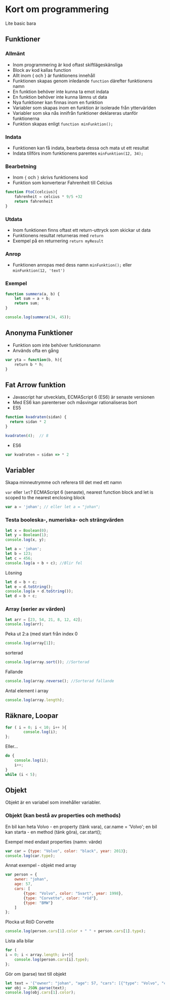 # Kort om programmering
Lite basic bara

## Funktioner
### Allmänt
* Inom programmering är kod oftast skiftlägeskänsliga 
* Block av kod kallas function
* Allt inom { och } är funktionens innehåll
* Funktionen skapas genom inledande ```function``` därefter funktionens namn
* En funktion behöver inte kunna ta emot indata
* En funktion behöver inte kunna lämns ut data
* Nya funktioner kan finnas inom en funktion
* Variabler som skapas inom en funktion är isolerade från yttervärlden
* Variabler som ska nås innifrån funktioner deklareras utanför funktionerna
* Funktion skapas enligt
```function minFunktion();```
### Indata
* Funktionen kan få indata, bearbeta dessa och mata ut ett resultat
* Indata tillförs inom funktionens parentes ```minFunktion(12, 34);```
### Bearbetning
* Inom ```{``` och ```}``` skrivs funktionens kod
* Funktion som konverterar Fahrenheit till Celcius
```javascript
function FtoC(celcius){
    fahrenheit = celcius * 9/5 +32
    return fahrenheit
}
```
### Utdata
* Inom funktionen finns oftast ett return-uttryck som skickar ut data
* Funktionens resultat returneras med ```return```
* Exempel på en returnering ```return myResult```
### Anrop
* Funktionen anropas med dess namn ```minFunktion();``` eller ```minFunktion(12, 'text')```
### Exempel
```javascript
function summera(a, b) {
    let sum = a + b;
    return sum;
}

console.log(summera(34, 45));
```
## Anonyma Funktioner
* Funktion som inte behöver funktionsnamn
* Används ofta en gång
```JavaScript
var yta = function(b, h){
    return b * h;
}
```

## Fat Arrow funktion
* Javascript har utvecklats, ECMAScript 6 (ES6) är senaste versionen
* Med ES6 kan parenterser och måsvingar rationaliseras bort
* ES5
```javascript
function kvadraten(sidan) {
  return sidan * 2
}

kvadraten(4);  // 8
```
* ES6
```javascript
var kvadraten = sidan => * 2
```

## Variabler

Skapa minneutrymme och referera till det med ett namn 

```var``` eller ```let```? ECMAScript 6 (senaste), nearest function block and let is scoped to the nearest enclosing block

```javascript
var a = 'johan'; // eller let a = "johan";
```

### Testa booleska-, numeriska- och strängvärden
```javascript
let x = Boolean(0);
let y = Boolean(1);
console.log(x, y);
```
```javascript
let a = 'johan';
let b = 123;
let c = 456;
console.log(a + b + c); //Blir fel
```
Lösning
```javascript
let d = b + c;
let e = d.toString();
console.log(a + d.toString());
let d = b + c;
```

### Array (serier av värden)
```javascript
let arr = [23, 54, 21, 8, 12, 42];
console.log(arr);
```
Peka ut 2:a (med start från index 0
```javascript
console.log(array[1]);
```
sorterad
```javascript
console.log(array.sort()); //Sorterad
```
Fallande
```javascript
console.log(array.reverse(); //Sorterad fallande
```

Antal element i array
```javascript
console.log(array.length);
```

## Räknare, Loopar
```Javascript
for ( i = 0; i < 10; i++ ){
        console.log(i);
};
```
Eller...
```Javascript
do {
    console.log(i);
    i++;
}
while (i < 5);
```

## Objekt
Objekt är en variabel som innehåller variabler. 

### Objekt (kan bestå av properties och methods)
En bil kan heta Volvo - en property (tänk vara), car.name = 'Volvo';
en bil kan starta - en method (tänk göra), car.start();

Exempel med endast properties (namn: värde)
```javascript
var car = {type: "Volvo", color: "black", year: 2013};
console.log(car.type);
```

Annat exempel - objekt med array
```javascript
var person = {
    owner: "johan", 
    age: 57, 
    cars: [
        {type: "Volvo", color: "Svart", year: 1998}, 
        {type: "Corvette", color: "röd"}, 
        {type: "BMW"}
    ]
};
```
Plocka ut RöD Corvette
```javascript
console.log(person.cars[1].color + " " + person.cars[1].type);
```
Lista alla bilar
```javascript
for (
i = 0; i < array.length; i++){
    console.log(person.cars[i].type);
};
```
Gör om (parse) text till objekt
```javascript
let text = '{"owner": "johan", "age": 57, "cars": [{"type": "Volvo", "color": "Svart", "year": 1998}, {"type": "Corvette", "color": "röd"}, {"type": "BMW"}]}';
var obj = JSON.parse(text); 
console.log(obj.cars[1].color);
```
